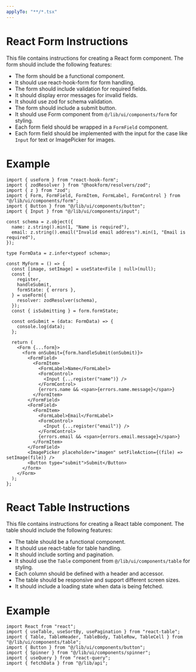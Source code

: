 ```yaml
---
applyTo: "**/*.tsx"
---
```


# React Form Instructions

This file contains instructions for creating a React form component. The form should include the following features:

- The form should be a functional component.
- It should use react-hook-form for form handling.
- The form should include validation for required fields.
- It should display error messages for invalid fields.
- It should use zod for schema validation.
- The form should include a submit button.
- It should use Form component from `@/lib/ui/components/form` for styling.
- Each form field should be wrapped in a `FormField` component.
- Each form field should be implemented with the input for the case like `Input` for text or ImagePicker for images.

# Example

```tsx
import { useForm } from "react-hook-form";
import { zodResolver } from "@hookform/resolvers/zod";
import { z } from "zod";
import { Form, FormField, FormItem, FormLabel, FormControl } from "@/lib/ui/components/form";
import { Button } from "@/lib/ui/components/button";
import { Input } from "@/lib/ui/components/input";

const schema = z.object({
  name: z.string().min(1, "Name is required"),
  email: z.string().email("Invalid email address").min(1, "Email is required"),
});

type FormData = z.infer<typeof schema>;

const MyForm = () => {
  const [image, setImage] = useState<File | null>(null);
  const {
    register,
    handleSubmit,
    formState: { errors },
  } = useForm({
    resolver: zodResolver(schema),
  });
  const { isSubmitting } = form.formState;

  const onSubmit = (data: FormData) => {
    console.log(data);
  };

  return (
    <Form {...form}>
      <form onSubmit={form.handleSubmit(onSubmit)}>
        <FormField>
          <FormItem>
            <FormLabel>Name</FormLabel>
            <FormControl>
              <Input {...register("name")} />
            </FormControl>
            {errors.name && <span>{errors.name.message}</span>}
          </FormItem>
        </FormField>
        <FormField>
          <FormItem>
            <FormLabel>Email</FormLabel>
            <FormControl>
              <Input {...register("email")} />
            </FormControl>
            {errors.email && <span>{errors.email.message}</span>}
          </FormItem>
        </FormField>
        <ImagePicker placeholder="imagen" setFileAction={(file) => setImage(file)} />
        <Button type="submit">Submit</Button>
      </form>
    </Form>
  );
};
```

# React Table Instructions

This file contains instructions for creating a React table component. The table should include the following features:

- The table should be a functional component.
- It should use react-table for table handling.
- It should include sorting and pagination.
- It should use the `Table` component from `@/lib/ui/components/table` for styling.
- Each column should be defined with a header and accessor.
- The table should be responsive and support different screen sizes.
- It should include a loading state when data is being fetched.

# Example

```tsx
import React from "react";
import { useTable, useSortBy, usePagination } from "react-table";
import { Table, TableHeader, TableBody, TableRow, TableCell } from "@/lib/ui/components/table";
import { Button } from "@/lib/ui/components/button";
import { Spinner } from "@/lib/ui/components/spinner";
import { useQuery } from "react-query";
import { fetchData } from "@/lib/api";
```
